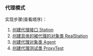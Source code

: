 ### 代理模式
实现步骤(查看顺序)：
 1. [创建代理接口 Station](https://github.com/zhaohaihao/Java-Design-Patterns/blob/master/src/main/java/com/patterns/proxy/Station.java)
 2. [创建具体的被代理的对象类 RealStation](https://github.com/zhaohaihao/Java-Design-Patterns/blob/master/src/main/java/com/patterns/proxy/RealStation.java)
 3. [创建代理对象类 Agent](https://github.com/zhaohaihao/Java-Design-Patterns/blob/master/src/main/java/com/patterns/proxy/Agent.java)
 4. [创建代理测试类 ProxyTest](https://github.com/zhaohaihao/Java-Design-Patterns/blob/master/src/main/java/com/patterns/proxy/ProxyTest.java)